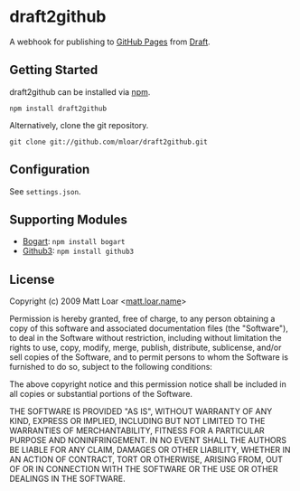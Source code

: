 # draft2github

A webhook for publishing to [GitHub Pages](http://pages.github.com/) from [Draft](https://draftin.com).

## Getting Started

draft2github can be installed via [npm](https://github.com/isaacs/npm).

    npm install draft2github

Alternatively, clone the git repository.

    git clone git://github.com/mloar/draft2github.git

## Configuration

See `settings.json`.

## Supporting Modules

* [Bogart](https://github.com/nrstott/bogart): `npm install bogart`
* [Github3](https://github.com/edwardhotchkiss/github3): `npm install github3`

## License

Copyright (c) 2009 Matt Loar <[matt.loar.name](http://matt.loar.name/)\>

Permission is hereby granted, free of charge, to any person obtaining a copy
of this software and associated documentation files (the "Software"), to
deal in the Software without restriction, including without limitation the
rights to use, copy, modify, merge, publish, distribute, sublicense, and/or
sell copies of the Software, and to permit persons to whom the Software is
furnished to do so, subject to the following conditions:

The above copyright notice and this permission notice shall be included in
all copies or substantial portions of the Software.

THE SOFTWARE IS PROVIDED "AS IS", WITHOUT WARRANTY OF ANY KIND, EXPRESS OR
IMPLIED, INCLUDING BUT NOT LIMITED TO THE WARRANTIES OF MERCHANTABILITY,
FITNESS FOR A PARTICULAR PURPOSE AND NONINFRINGEMENT. IN NO EVENT SHALL
THE AUTHORS BE LIABLE FOR ANY CLAIM, DAMAGES OR OTHER LIABILITY, WHETHER
IN AN ACTION OF CONTRACT, TORT OR OTHERWISE, ARISING FROM, OUT OF OR IN
CONNECTION WITH THE SOFTWARE OR THE USE OR OTHER DEALINGS IN THE SOFTWARE.
